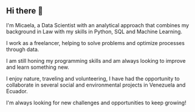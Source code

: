 ## Hi there 👋

I'm Micaela, a Data Scientist with an analytical approach that combines my background in Law with my skills in Python, SQL and Machine Learning.

I work as a freelancer, helping to solve problems and optimize processes through data.

I am still honing my programming skills and am always looking to improve and learn something new.

I enjoy nature, traveling and volunteering, I have had the opportunity to collaborate in several social and environmental projects in Venezuela and Ecuador.

I'm always looking for new challenges and opportunities to keep growing!

   
